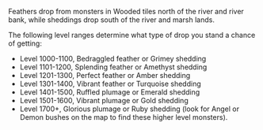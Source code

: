 Feathers drop from monsters in Wooded tiles north of the river and river bank, while sheddings drop south of the river and marsh lands.

The following level ranges determine what type of drop you stand a chance of getting:

*   Level 1000-1100, Bedraggled feather or Grimey shedding
*   Level 1101-1200, Splending feather or Amethyst shedding
*   Level 1201-1300, Perfect feather or Amber shedding
*   Level 1301-1400, Vibrant feather or Turquoise shedding
*   Level 1401-1500, Ruffled plumage or Emerald shedding
*   Level 1501-1600, Vibrant plumage or Gold shedding
*   Level 1700+, Glorious plumage or Ruby shedding (look for Angel or Demon bushes on the map to find these higher level monsters).